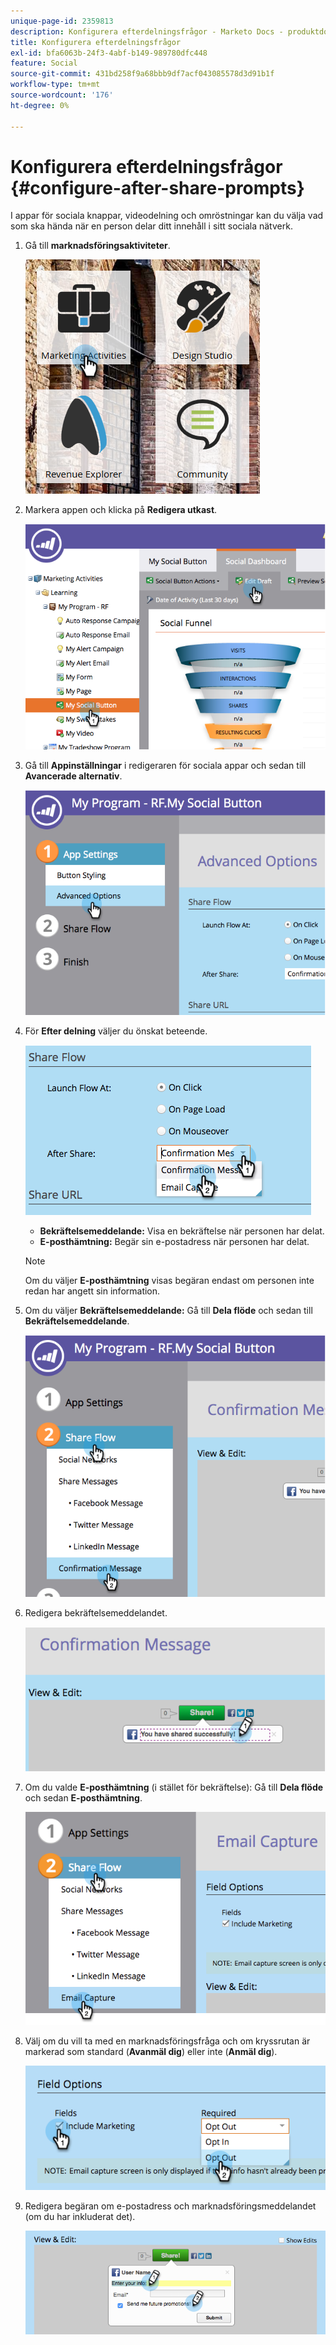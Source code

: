 ```yaml
---
unique-page-id: 2359813
description: Konfigurera efterdelningsfrågor - Marketo Docs - produktdokumentation
title: Konfigurera efterdelningsfrågor
exl-id: bfa6063b-24f3-4abf-b149-989780dfc448
feature: Social
source-git-commit: 431bd258f9a68bbb9df7acf043085578d3d91b1f
workflow-type: tm+mt
source-wordcount: '176'
ht-degree: 0%

---
```


# Konfigurera efterdelningsfrågor {#configure-after-share-prompts}

I appar för sociala knappar, videodelning och omröstningar kan du välja vad som ska hända när en person delar ditt innehåll i sitt sociala nätverk.

1. Gå till **marknadsföringsaktiviteter**.

   ![](assets/ma.png)

1. Markera appen och klicka på **Redigera utkast**.

   ![](assets/image2015-4-21-12-3a1-3a11.png)

1. Gå till **Appinställningar** i redigeraren för sociala appar och sedan till **Avancerade alternativ**.

   ![](assets/image2015-4-21-12-3a10-3a54.png)

1. För **Efter delning** väljer du önskat beteende.

   ![](assets/image2015-4-21-12-3a18-3a32.png)

   * **Bekräftelsemeddelande:** Visa en bekräftelse när personen har delat.
   * **E-posthämtning:** Begär sin e-postadress när personen har delat.

   >[!NOTE]
   >
   >Om du väljer **E-posthämtning** visas begäran endast om personen inte redan har angett sin information.

1. Om du väljer **Bekräftelsemeddelande:** Gå till **Dela flöde** och sedan till **Bekräftelsemeddelande**.

   ![](assets/image2015-4-21-12-3a26-3a10.png)

1. Redigera bekräftelsemeddelandet.

   ![](assets/image2015-4-21-12-3a31-3a41.png)

1. Om du valde **E-posthämtning** (i stället för bekräftelse): Gå till **Dela flöde** och sedan **E-posthämtning**.

   ![](assets/image2015-4-21-12-3a46-3a15.png)

1. Välj om du vill ta med en marknadsföringsfråga och om kryssrutan är markerad som standard (**Avanmäl dig**) eller inte (**Anmäl dig**).

   ![](assets/image2015-4-21-12-3a48-3a51.png)

1. Redigera begäran om e-postadress och marknadsföringsmeddelandet (om du har inkluderat det).

   ![](assets/image2015-4-21-12-3a52-3a49.png)
